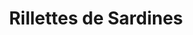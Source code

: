 ---
layout: recette-v2
categories: [recettes]
hidden: true
lang: fr
sitemap: true
title: Rillettes de Sardines
type: sel
---